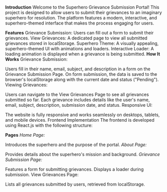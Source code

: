 **Introduction**
Welcome to the Superhero Grievance Submission Portal! This project is designed to allow users to submit their grievances to an imaginary superhero for resolution. The platform features a modern, interactive, and superhero-themed interface that makes the process engaging for users.

**Features**
Grievance Submission: Users can fill out a form to submit their grievances.
View Grievances: A dedicated page to view all submitted grievances stored in localStorage.
Superhero Theme: A visually appealing, superhero-themed UI with animations and loaders.
Interactive Loader: A loading animation is displayed when a grievance is being submitted.
**How It Works**
Grievance Submission:

Users fill in their name, email, subject, and description in a form on the Grievance Submission Page.
On form submission, the data is saved to the browser's localStorage along with the current date and status ("Pending").
Viewing Grievances:

Users can navigate to the View Grievances Page to see all grievances submitted so far.
Each grievance includes details like the user's name, email, subject, description, submission date, and status.
Responsive UI:

The website is fully responsive and works seamlessly on desktops, tablets, and mobile devices.
Frontend Implementation
The frontend is developed using React.js with the following structure:

**Pages**
*Home Page:*

Introduces the superhero and the purpose of the portal.
*About Page:*

Provides details about the superhero's mission and background.
*Grievance Submission Page:*

Features a form for submitting grievances.
Displays a loader during submission.
View Grievances Page:

Lists all grievances submitted by users, retrieved from localStorage.
